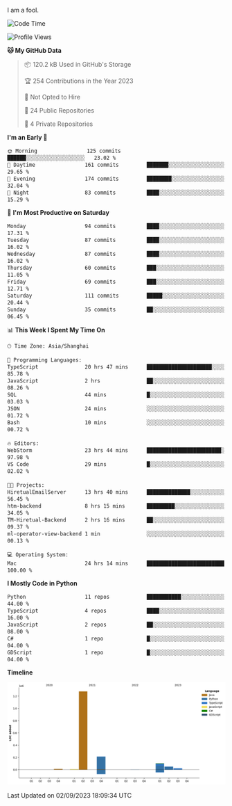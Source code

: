I am a fool.

<!--START_SECTION:waka-->
![Code Time](http://img.shields.io/badge/Code%20Time-668%20hrs%2046%20mins-blue)

![Profile Views](http://img.shields.io/badge/Profile%20Views-0-blue)

**🐱 My GitHub Data** 

> 📦 120.2 kB Used in GitHub's Storage 
 > 
> 🏆 254 Contributions in the Year 2023
 > 
> 🚫 Not Opted to Hire
 > 
> 📜 24 Public Repositories 
 > 
> 🔑 4 Private Repositories 
 > 
**I'm an Early 🐤** 

```text
🌞 Morning                125 commits         ██████░░░░░░░░░░░░░░░░░░░   23.02 % 
🌆 Daytime                161 commits         ███████░░░░░░░░░░░░░░░░░░   29.65 % 
🌃 Evening                174 commits         ████████░░░░░░░░░░░░░░░░░   32.04 % 
🌙 Night                  83 commits          ████░░░░░░░░░░░░░░░░░░░░░   15.29 % 
```
📅 **I'm Most Productive on Saturday** 

```text
Monday                   94 commits          ████░░░░░░░░░░░░░░░░░░░░░   17.31 % 
Tuesday                  87 commits          ████░░░░░░░░░░░░░░░░░░░░░   16.02 % 
Wednesday                87 commits          ████░░░░░░░░░░░░░░░░░░░░░   16.02 % 
Thursday                 60 commits          ███░░░░░░░░░░░░░░░░░░░░░░   11.05 % 
Friday                   69 commits          ███░░░░░░░░░░░░░░░░░░░░░░   12.71 % 
Saturday                 111 commits         █████░░░░░░░░░░░░░░░░░░░░   20.44 % 
Sunday                   35 commits          ██░░░░░░░░░░░░░░░░░░░░░░░   06.45 % 
```


📊 **This Week I Spent My Time On** 

```text
🕑︎ Time Zone: Asia/Shanghai

💬 Programming Languages: 
TypeScript               20 hrs 47 mins      █████████████████████░░░░   85.78 % 
JavaScript               2 hrs               ██░░░░░░░░░░░░░░░░░░░░░░░   08.26 % 
SQL                      44 mins             █░░░░░░░░░░░░░░░░░░░░░░░░   03.03 % 
JSON                     24 mins             ░░░░░░░░░░░░░░░░░░░░░░░░░   01.72 % 
Bash                     10 mins             ░░░░░░░░░░░░░░░░░░░░░░░░░   00.72 % 

🔥 Editors: 
WebStorm                 23 hrs 44 mins      ████████████████████████░   97.98 % 
VS Code                  29 mins             █░░░░░░░░░░░░░░░░░░░░░░░░   02.02 % 

🐱‍💻 Projects: 
HiretualEmailServer      13 hrs 40 mins      ██████████████░░░░░░░░░░░   56.45 % 
htm-backend              8 hrs 15 mins       █████████░░░░░░░░░░░░░░░░   34.05 % 
TM-Hiretual-Backend      2 hrs 16 mins       ██░░░░░░░░░░░░░░░░░░░░░░░   09.37 % 
ml-operator-view-backend 1 min               ░░░░░░░░░░░░░░░░░░░░░░░░░   00.13 % 

💻 Operating System: 
Mac                      24 hrs 14 mins      █████████████████████████   100.00 % 
```

**I Mostly Code in Python** 

```text
Python                   11 repos            ███████████░░░░░░░░░░░░░░   44.00 % 
TypeScript               4 repos             ████░░░░░░░░░░░░░░░░░░░░░   16.00 % 
JavaScript               2 repos             ██░░░░░░░░░░░░░░░░░░░░░░░   08.00 % 
C#                       1 repo              █░░░░░░░░░░░░░░░░░░░░░░░░   04.00 % 
GDScript                 1 repo              █░░░░░░░░░░░░░░░░░░░░░░░░   04.00 % 
```



**Timeline**

![Lines of Code chart](https://raw.githubusercontent.com/VeejaLiu/VeejaLiu/master/assets/bar_graph.png)


 Last Updated on 02/09/2023 18:09:34 UTC
<!--END_SECTION:waka-->
